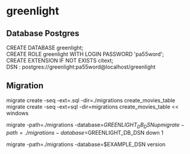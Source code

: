 # greenlight

## Database Postgres
CREATE DATABASE greenlight;  
CREATE ROLE greenlight WITH LOGIN PASSWORD 'pa55word';  
CREATE EXTENSION IF NOT EXISTS citext;  
DSN : postgres://greenlight:pa55word@localhost/greenlight  

## Migration  
migrate create -seq -ext=.sql -dir=./migrations create_movies_table  
migrate create -seq -ext=sql -dir=migrations create_movies_table << windows

migrate -path=./migrations -database=$GREENLIGHT_DB_DSN up
migrate -path=./migrations -database=$GREENLIGHT_DB_DSN down 1

migrate -path=./migrations -database=$EXAMPLE_DSN version
